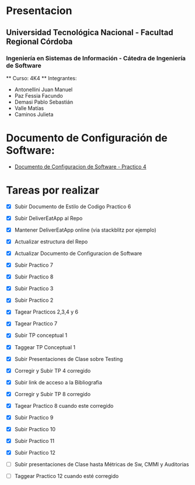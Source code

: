 
# Presentacion
## Universidad Tecnológica Nacional - Facultad Regional Córdoba
### Ingeniería en Sistemas de Información - Cátedra de Ingeniería de Software
** Curso: 4K4 **
Integrantes: 
- Antonellini Juan Manuel
- Paz Fessia Facundo
- Demasi Pablo Sebastián
- Valle Matías
- Caminos Julieta

# Documento de Configuración de Software: 
- [Documento de Configuracion de Software - Practico 4](https://github.com/FacuPazF/ISW_Grupo_3_2022/blob/main/Trabajos_practicos/Practico_4-Herramientas_de_SCM/ISW_4K4_2022_Grupo_3_Practico_4_GestionDeItemsDeConfiguracion.pdf)

# Tareas por realizar 
- [x] Subir Documento de Estilo de Codigo Practico 6
- [x] Subir DeliverEatApp al Repo
- [x] Mantener DeliverEatApp online (via stackblitz por ejemplo)
- [x] Actualizar estructura del Repo
- [x] Actualizar Documento de Configuracion de Software
- [x] Subir Practico 7
- [x] Subir Practico 8
- [x] Subir Practico 3
- [x] Subir Practico 2
- [x] Tagear Practicos 2,3,4 y 6
- [x] Tagear Practico 7
- [x] Subir TP conceptual 1
- [x] Taggear TP Conceptual 1
- [x] Subir Presentaciones de Clase sobre Testing
- [x] Corregir y Subir TP 4 corregido
- [x] Subir link de acceso a la Bibliografia
- [x] Corregir y Subir TP 8 corregido
- [x] Tagear Practico 8 cuando este corregido
- [x] Subir Practico 9
- [x] Subir Practico 10
- [x] Subir Practico 11
- [x] Subir Practico 12
- [ ] Subir presentaciones de Clase hasta Métricas de Sw, CMMI y Auditorias
- [ ] Taggear Practico 12 cuando esté corregido


 
